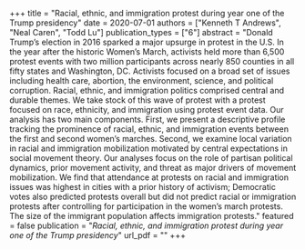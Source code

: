 +++
title = "Racial, ethnic, and immigration protest during year one of the Trump presidency"
date = 2020-07-01
authors = ["Kenneth T Andrews",  "Neal Caren", "Todd Lu"]
publication_types = ["6"]
abstract = "Donald Trump’s election in 2016 sparked a major upsurge in protest in the U.S. In the year after the historic Women’s March, activists held more than 6,500 protest events with two million participants across nearly 850 counties in all fifty states and Washington, DC. Activists focused on a broad set of issues including health care, abortion, the environment, science, and political corruption. Racial, ethnic, and immigration politics comprised central and durable themes. We take stock of this wave of protest with a protest focused on race, ethnicity, and immigration using protest event data. Our analysis has two main components. First, we present a descriptive profile tracking the prominence of racial, ethnic, and immigration events between the first and second women’s marches. Second, we examine local variation in racial and immigration mobilization motivated by central expectations in social movement theory. Our analyses focus on the role of partisan political dynamics, prior movement activity, and threat as major drivers of movement mobilization. We find that attendance at protests on racial and immigration issues was highest in cities with a prior history of activism; Democratic votes also predicted protests overall but did not predict racial or immigration protests after controlling for participation in the women’s march protests. The size of the immigrant population affects immigration protests."
featured = false
publication = "*Racial, ethnic, and immigration protest during year one of the Trump presidency*"
url_pdf = ""
+++

